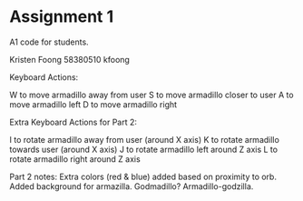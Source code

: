 # Assignment 1

A1 code for students.

Kristen Foong
58380510
kfoong

Keyboard Actions:

W to move armadillo away from user
S to move armadillo closer to user
A to move armadillo left
D to move armadillo right

Extra Keyboard Actions for Part 2:

I to rotate armadillo away from user (around X axis)
K to rotate armadillo towards user (around X axis)
J to rotate armadillo left around Z axis
L to rotate armadillo right around Z axis

Part 2 notes:
Extra colors (red & blue) added based on proximity to orb.
Added background for armazilla. Godmadillo? Armadillo-godzilla.
